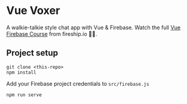 # Vue Voxer

A walkie-talkie style chat app with Vue & Firebase. Watch the full [Vue Firebase Course](https://fireship.io/courses/vue/) from fireship.io 👀🔥. 

## Project setup

```
git clone <this-repo>
npm install
```

Add your Firebase project credentials to `src/firebase.js`

```
npm run serve
```